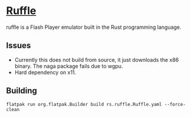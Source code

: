 # [Ruffle](https://ruffle.rs/)

ruffle is a Flash Player emulator built in the Rust programming language.

## Issues

- Currently this does not build from source, it just downloads the x86 binary. The naga package fails due to wgpu.
- Hard dependency on x11.


## Building
```
flatpak run org.flatpak.Builder build rs.ruffle.Ruffle.yaml --force-clean
```
